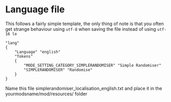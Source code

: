 Language file
=======
This follows a fairly simple template, the only thing of note is that you often get strange behaviour using `utf-8` when saving the file instead of using `utf-16 le`

```
"lang"
{
	"Language" "english"
	"Tokens"
	{
		"MODE_SETTING_CATEGORY_SIMPLERANDOMISER" "Simple Randomiser"
		"SIMPLERANDOMISER" "Randomise"
	}
}
```

Name this file simplerandomiser_localisation_english.txt and place it in the yourmodsname/mod/resources/ folder
